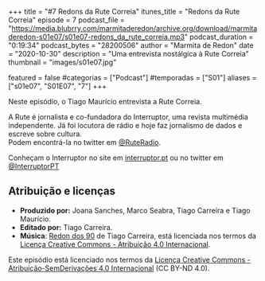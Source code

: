 +++
title = "#7 Redons da Rute Correia"
itunes_title = "Redons da Rute Correia"
episode = 7
podcast_file = "https://media.blubrry.com/marmitaderedon/archive.org/download/marmitaderedon-s01e07/s01e07-redons_da_rute_correia.mp3"
podcast_duration = "0:19:34"
podcast_bytes = "28200506"
author = "Marmita de Redon"
date = "2020-10-30"
description = "Uma entrevista nostálgica à Rute Correia"
thumbnail = "images/s01e07.jpg"

featured = false
#categorias = ["Podcast"]
#temporadas = ["S01"]
aliases = ["s01e07", "S01E07", "7"]
+++

Neste episódio, o Tiago Maurício entrevista a Rute Correia.

A Rute é jornalista e co-fundadora do Interruptor, uma revista multimédia independente.
Já foi locutora de rádio e hoje faz jornalismo de dados e escreve sobre cultura.  
Podem encontrá-la no twitter em [@RuteRadio](https://twitter.com/RuteRadio).

Conheçam o Interruptor no site em [interruptor.pt](https://interruptor.pt/)
ou no twitter em [@InterruptorPT](https://twitter.com/InterruptorPT)




## Atribuição e licenças
- **Produzido por:** Joana Sanches, Marco Seabra, Tiago Carreira e Tiago Maurício.
- **Editado por:** Tiago Carreira.
- **Música**: [Redon dos 90](https://archive.org/details/redon90) de Tiago Carreira, está licenciada nos termos da [Licença Creative Commons - Atribuição 4.0 Internacional](http://creativecommons.org/licenses/by/4.0/).

Este episódio está licenciado nos termos da [Licença Creative Commons - Atribuição-SemDerivações 4.0 Internacional](https://creativecommons.org/licenses/by-nd/4.0/) (CC BY-ND 4.0).

